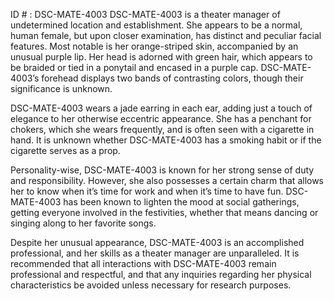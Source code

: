 ID # : DSC-MATE-4003
DSC-MATE-4003 is a theater manager of undetermined location and establishment. She appears to be a normal, human female, but upon closer examination, has distinct and peculiar facial features. Most notable is her orange-striped skin, accompanied by an unusual purple lip. Her head is adorned with green hair, which appears to be braided or tied in a ponytail and encased in a purple cap. DSC-MATE-4003’s forehead displays two bands of contrasting colors, though their significance is unknown. 

DSC-MATE-4003 wears a jade earring in each ear, adding just a touch of elegance to her otherwise eccentric appearance. She has a penchant for chokers, which she wears frequently, and is often seen with a cigarette in hand. It is unknown whether DSC-MATE-4003 has a smoking habit or if the cigarette serves as a prop. 

Personality-wise, DSC-MATE-4003 is known for her strong sense of duty and responsibility. However, she also possesses a certain charm that allows her to know when it’s time for work and when it’s time to have fun. DSC-MATE-4003 has been known to lighten the mood at social gatherings, getting everyone involved in the festivities, whether that means dancing or singing along to her favorite songs. 

Despite her unusual appearance, DSC-MATE-4003 is an accomplished professional, and her skills as a theater manager are unparalleled. It is recommended that all interactions with DSC-MATE-4003 remain professional and respectful, and that any inquiries regarding her physical characteristics be avoided unless necessary for research purposes.